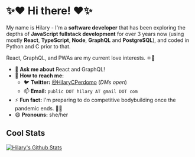 # ✨❤️ Hi there! ❤️✨

My name is Hilary - I'm a **software developer** that has been exploring the depths of **JavaScript fullstack development** for over 3 years now (using mostly **React**, **TypeScript**, **Node**, **GraphQL** and **PostgreSQL**), and coded in Python and C prior to that.

React, GraphQL, and PWAs are my current love interests. ⚛💛

- 💬 **Ask me about** React and GraphQL!
- 🔭 **How to reach me:**
  - 🐦 **Twitter:** [@HilaryCPerdomo](https://twitter.com/HilaryCPerdomo) (_DMs open_)
  - 📫 **Email:** `public DOT hilary AT gmail DOT com`
- ⚡ **Fun fact:** I'm preparing to do competitive bodybuilding once the pandemic ends. 💪😎
- 😄 **Pronouns:** she/her

## Cool Stats

[![Hilary's Github Stats](https://github-readme-stats.vercel.app/api?username=HilaryDev&count_private=true&show_icons=true&theme=radical&hide=stars,prs,issues)](https://github.com/anuraghazra/github-readme-stats "Hilary's Github Stats")

<!--
[![Top Languages](https://github-readme-stats.vercel.app/api/top-langs/?username=HilaryDev&layout=compact&theme=radical)](https://github.com/anuraghazra/github-readme-stats "Hilary's Most Used Languages")
 -->

<!-- ## Random Memes -->
<!-- ![Random meme](https://memes.stormix.co/send/memes "Random meme") -->
